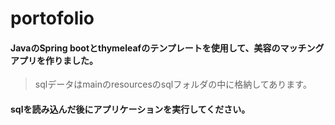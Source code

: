 # portofolio

#### JavaのSpring bootとthymeleafのテンプレートを使用して、美容のマッチングアプリを作りました。

>sqlデータはmainのresourcesのsqlフォルダの中に格納してあります。

#### sqlを読み込んだ後にアプリケーションを実行してください。
